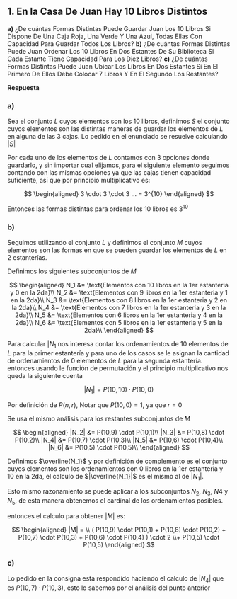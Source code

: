 ## 1. En la Casa De Juan Hay 10 Libros Distintos

**a)** ¿De cuántas Formas Distintas Puede Guardar Juan Los 10 Libros Si Dispone De Una Caja Roja, Una Verde Y Una Azul, Todas Ellas Con Capacidad Para Guardar Todos Los Libros?
**b)** ¿De cuántas Formas Distintas Puede Juan Ordenar Los 10 Libros En Dos Estantes De Su Biblioteca Si Cada Estante Tiene Capacidad Para Los Diez Libros?
**c)** ¿De cuántas Formas Distintas Puede Juan Ubicar Los Libros En Dos Estantes Si En El Primero De Ellos Debe Colocar 7 Libros Y En El Segundo Los Restantes?

**Respuesta**

### **a)**

Sea el conjunto $L$ cuyos elementos son los 10 libros, definimos $S$ el conjunto cuyos elementos son las distintas maneras de guardar los elementos de $L$ en alguna de las 3 cajas. Lo pedido en el enunciado se resuelve calculando $|S|$

Por cada uno de los elementos de $L$ contamos con 3 opciones donde guardarlo, y sin importar cual elijamos, para el siguiente elemento seguimos contando con las mismas opciones ya que las cajas tienen capacidad suficiente, así que por principio multiplicativo es:

$$  
\begin{aligned}
3 \cdot 3 \cdot 3 ... = 3^{10}
\end{aligned}
$$

Entonces las formas distintas para ordenar los 10 libros es $3^{10}$

### **b)**

Seguimos utilizando el conjunto $L$ y definimos el conjunto $M$ cuyos elementos son las formas en que se pueden guardar los elementos de $L$ en 2 estanterías.

Definimos los siguientes subconjuntos de $M$

$$  
\begin{aligned}
N_1 &= \text{Elementos con 10 libros en la 1er estanteria y 0 en la 2da}\\
N_2 &= \text{Elementos con 9 libros en la 1er estanteria y 1 en la 2da}\\
N_3 &= \text{Elementos con 8 libros en la 1er estanteria y 2 en la 2da}\\
N_4 &= \text{Elementos con 7 libros en la 1er estanteria y 3 en la 2da}\\
N_5 &= \text{Elementos con 6 libros en la 1er estanteria y 4 en la 2da}\\
N_6 &= \text{Elementos con 5 libros en la 1er estanteria y 5 en la 2da}\\
\end{aligned}
$$

Para calcular $|N_1$ nos interesa contar los ordenamientos de 10 elementos de $L$ para la primer estantería y para uno de los casos se le asignan la cantidad de ordenamientos de 0 elementos de $L$ para la segunda estantería. entonces usando le función de permutación y el principio multiplicativo nos queda la siguiente cuenta

$$|N_1| = P(10,10) \cdot P(10,0)$$

Por definición de $P(n,r)$, Notar que $P(10,0) = 1$, ya que $r = 0$

Se usa el mismo análisis para los restantes subconjuntos de $M$

$$  
\begin{aligned}
|N_2| &= P(10,9) \cdot P(10,1)\\
|N_3| &= P(10,8) \cdot P(10,2)\\
|N_4| &= P(10,7) \cdot P(10,3)\\
|N_5| &= P(10,6) \cdot P(10,4)\\
|N_6| &= P(10,5) \cdot P(10,5)\\
\end{aligned}
$$ 

Definimos $\overline{N_1}$ y por definición de complemento es el conjunto cuyos elementos son los ordenamientos con 0 libros en la 1er estantería y 10 en la 2da, el calculo de $|\overline{N_1}|$ es el mismo al de $|N_1|$.

Esto mismo razonamiento se puede aplicar a los subconjuntos ${N_2}$, $N_3$, $N4$ y $N_5$, de esta manera obtenemos el cardinal de los ordenamientos posibles.

entonces el calculo para obtener $|M|$ es:

$$
\begin{aligned}
|M| = \\
(
P(10,9) \cdot P(10,1) +
P(10,8) \cdot P(10,2) +
P(10,7) \cdot P(10,3) +
P(10,6) \cdot P(10,4)
) \cdot 2 \\+
P(10,5) \cdot P(10,5)
\end{aligned}
$$

### **c)**

Lo pedido en la consigna esta respondido haciendo el calculo de $|N_4|$ que es $P(10,7) \cdot P(10,3)$, esto lo sabemos por el análisis del punto anterior
